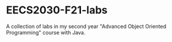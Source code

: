 # EECS2030-F21-labs

A collection of labs in my second year "Advanced Object Oriented Programming" course with Java.
